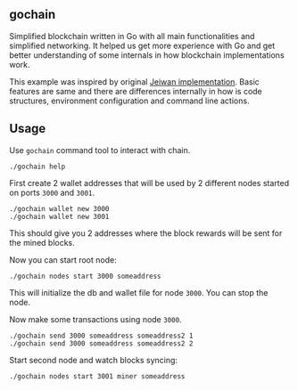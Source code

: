gochain
-------

Simplified blockchain written in Go with all main functionalities and simplified networking. It helped us get more experience with Go and get better understanding of some internals in how blockchain implementations work.

This example was inspired by original [Jeiwan implementation](https://github.com/Jeiwan/blockchain_go). Basic features are same and there are differences internally in how is code structures, environment configuration and command line actions.

## Usage

Use `gochain` command tool to interact with chain.
```
./gochain help
```

First create 2 wallet addresses that will be used by 2 different nodes started on ports `3000` and `3001`.
```
./gochain wallet new 3000
./gochain wallet new 3001
```
This should give you 2 addresses where the block rewards will be sent for the mined blocks.

Now you can start root node:
```
./gochain nodes start 3000 someaddress
```
This will initialize the db and wallet file for node `3000`. You can stop the node.

Now make some transactions using node `3000`.
```
./gochain send 3000 someaddress someaddress2 1
./gochain send 3000 someaddress someaddress2 2
```

Start second node and watch blocks syncing:
```
./gochain nodes start 3001 miner someaddress
```

